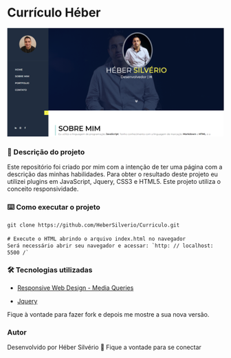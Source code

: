 # Currículo Héber


![Currículo Héber](https://raw.githubusercontent.com/HeberSilverio/Curriculo/master/site-curriculo-heber.png)

### 🎫 Descrição do projeto

Este repositório foi criado por mim com a intenção de ter uma página com a descrição das minhas habilidades. Para obter o resultado deste projeto eu utilizei plugins em JavaScript, Jquery, CSS3 e HTML5. Este projeto utiliza o conceito responsividade.

### ⌨️ Como executar o projeto
```* Clonando o repositório
git clone https://github.com/HeberSilverio/Curriculo.git

# Execute o HTML abrindo o arquivo index.html no navegador
Será necessário abrir seu navegador e acessar: `http: // localhost: 5500 /`
```
### 🛠️ Tecnologias utilizadas

* [Responsive Web Design - Media Queries](https://www.w3schools.com/css/css_rwd_mediaqueries.asp)

* [Jquery](https://jquery.com/)

Fique à vontade para fazer fork e depois me mostre a sua nova versão.<br />

### Autor

Desenvolvido por Héber Silvério 👋 Fique a vontade para se conectar











